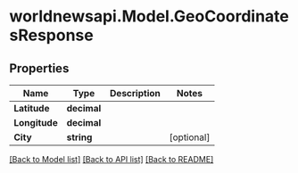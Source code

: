 # worldnewsapi.Model.GeoCoordinatesResponse

## Properties

Name | Type | Description | Notes
------------ | ------------- | ------------- | -------------
**Latitude** | **decimal** |  | 
**Longitude** | **decimal** |  | 
**City** | **string** |  | [optional] 

[[Back to Model list]](../README.md#documentation-for-models) [[Back to API list]](../README.md#documentation-for-api-endpoints) [[Back to README]](../README.md)

